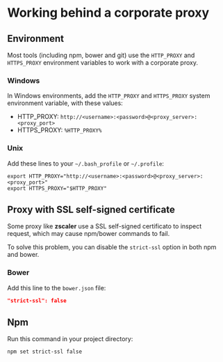 # Working behind a corporate proxy

## Environment

Most tools (including npm, bower and git) use the `HTTP_PROXY` and 
`HTTPS_PROXY` environment variables to work with a corporate proxy.

### Windows

In Windows environments, add the `HTTP_PROXY` and `HTTPS_PROXY` system
environment variable, with these values:

- HTTP_PROXY: `http://<username>:<password>@<proxy_server>:<proxy_port>`
- HTTPS_PROXY: `%HTTP_PROXY%`

### Unix

Add these lines to your `~/.bash_profile` or `~/.profile`:
```
export HTTP_PROXY="http://<username>:<password>@<proxy_server>:<proxy_port>"
export HTTPS_PROXY="$HTTP_PROXY"
```

## Proxy with SSL self-signed certificate

Some proxy like **zscaler** use a SSL self-signed certificato to inspect
request, which may cause npm/bower commands to fail.

To solve this problem, you can disable the `strict-ssl` option in both npm
and bower.

### Bower

Add this line to the `bower.json` file:
```json
"strict-ssl": false
```

## Npm

Run this command in your project directory:
```
npm set strict-ssl false
```